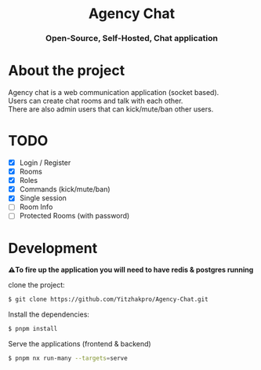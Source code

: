 <div align='center'>

# **Agency Chat**

</div>

<div align='center'>

### Open-Source, Self-Hosted, Chat application

</div>

# About the project
Agency chat is a web communication application (socket based).
<br/>
Users can create chat rooms and talk with each other.
<br/>
There are also admin users that can kick/mute/ban other users.

# TODO
- [x] Login / Register
- [x] Rooms
- [x] Roles
- [x] Commands (kick/mute/ban)
- [x] Single session
- [ ] Room Info
- [ ] Protected Rooms (with password)

# Development
**⚠️To fire up the application you will need to have redis & postgres running**

clone the project:
```bash
$ git clone https://github.com/Yitzhakpro/Agency-Chat.git
```

Install the dependencies:
```bash
$ pnpm install
```

Serve the applications (frontend & backend)
```bash
$ pnpm nx run-many --targets=serve
```